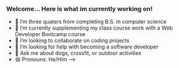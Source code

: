 ### Welcome... Here is what im currently working on!

- 🔭 I’m three quaters from completing B.S. in computer science
- 🌱 I’m currently supplementing my class course work with a Web Developer Bootcamp course
- 👯 I’m looking to collaborate on coding projects
- 🤔 I’m looking for help with becoming a software developer 
- 💬 Ask me about dogs, crossfit, or outdoor activities
- 😄 Pronouns: He/Him 
-->
